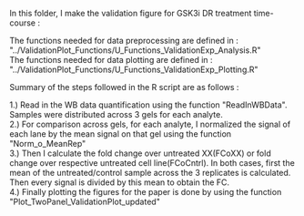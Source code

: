 In this folder, I make the validation figure for GSK3i DR treatment time-course :

The functions needed for data preprocessing are defined in : "../ValidationPlot_Functions/U_Functions_ValidationExp_Analysis.R"        
The functions needed for data plotting are defined in : "../ValidationPlot_Functions/U_Functions_ValidationExp_Plotting.R"

Summary of the steps followed in the R script are as follows :

1.) Read in the WB data quantification using the function "ReadInWBData". Samples were distributed across 3 gels for each analyte.     
2.) For comparison across gels, for each analyte, I normalized the signal of each lane by the mean signal on that gel using the function "Norm_o_MeanRep"    
3.) Then I calculate the fold change over untreated XX(FCoXX) or fold change over respective untreated cell line(FCoCntrl). In both cases, first the mean of the untreated/control sample across the 3 replicates is calculated. Then every signal is divided by this mean to obtain the FC.       
4.) Finally  plotting the figures for the paper is done by using the function "Plot_TwoPanel_ValidationPlot_updated"     


